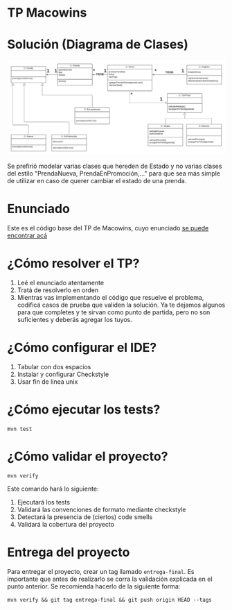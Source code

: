 TP Macowins
===========
Solución (Diagrama de Clases)
===========
<img src="https://github.com/FrancoPaesani/macowins/blob/master/MacoWins.jpeg"></img>

Se prefirió modelar varias clases que hereden de Estado y no varias clases del estilo "PrendaNueva, PrendaEnPromoción,..." para que sea más simple de utilizar en caso
de querer cambiar el estado de una prenda.


Enunciado
===========



Este es el código base del TP de Macowins, cuyo enunciado [se puede encontrar acá](https://docs.google.com/document/d/1mjWKl9YH9Bb39iIUl1bQj_xhx_-CjCAMpcAXRqKhVjU/edit#heading=h.ijowozxsedv6)

# ¿Cómo resolver el TP?

1. Leé el enunciado atentamente
2. Tratá de resolverlo en orden
3. Mientras vas implementando el código que resuelve el problema, codificá casos de prueba que validen la solución. Ya te dejamos algunos para que completes y te sirvan como punto de partida, pero no son suficientes y deberás agregar los tuyos.

# ¿Cómo configurar el IDE?

 1. Tabular con dos espacios
 2. Instalar y configurar Checkstyle
 3. Usar fin de linea unix


# ¿Cómo ejecutar los tests?

```
mvn test
```

# ¿Cómo validar el proyecto?

```
mvn verify
```

Este comando hará lo siguiente:

 1. Ejecutará los tests
 2. Validará las convenciones de formato mediante checkstyle
 3. Detectará la presencia de (ciertos) code smells
 4. Validará la cobertura del proyecto

# Entrega del proyecto

Para entregar el proyecto, crear un tag llamado `entrega-final`. Es importante que antes de realizarlo se corra la validación
explicada en el punto anterior. Se recomienda hacerlo de la siguiente forma:

```
mvn verify && git tag entrega-final && git push origin HEAD --tags
```

